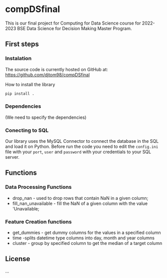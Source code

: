 # compDSfinal
This is our final project for Computing for Data Science course for 2022-2023 BSE Data Science for Decision Making Master Program.


## First steps
### Instalation

The source code is currently hosted on GitHub at:
https://github.com/djtom98/compDSfinal


How to install the library
```sh
pip install .
```

### Dependencies

(We need to specify the dependencies)

### Conecting to SQL

Our library uses the MySQL Connector to connect the database in the SQL and load it on Python.
Before run the code you need to edit the `config.ini` file with your `port`, `user` and `password` with your credentials to your SQL server.


## Functions
### Data Processing Functions
+ drop_nan - used to drop rows that contain NaN in a given column;
+ fill_nan_unavailable - fill the NaN of a given column with the value 'Unavailable;

### Feature Creation functions
+ get_dummies - get dummy columns for the values in a specified column
+ time -splits datetime type columns into day, month and year columns
+ cluster - group by specified column to get the median of a target column

## License
...
